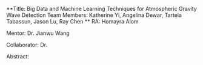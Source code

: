 
**Title: Big Data and Machine Learning Techniques for Atmospheric Gravity Wave Detection
Team Members: Katherine Yi, Angelina Dewar, Tartela Tabassun, Jason Lu, Ray Chen
**
RA: Homayra Alom

Mentor: Dr. Jianwu Wang

Collaborator: Dr. 

Abstract: 
